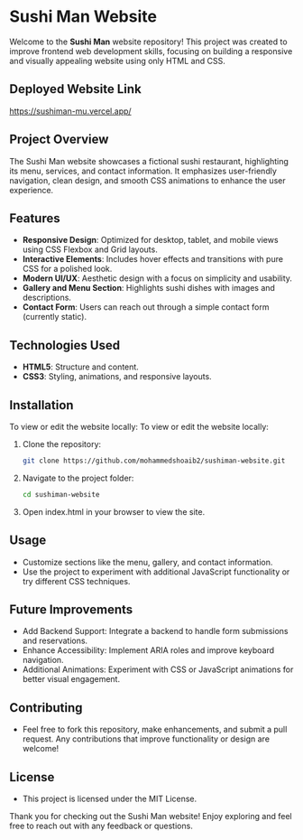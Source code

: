 # Sushi Man Website

Welcome to the **Sushi Man** website repository! This project was created to improve frontend web development skills, focusing on building a responsive and visually appealing website using only HTML and CSS.

## Deployed Website Link

https://sushiman-mu.vercel.app/

## Project Overview

The Sushi Man website showcases a fictional sushi restaurant, highlighting its menu, services, and contact information. It emphasizes user-friendly navigation, clean design, and smooth CSS animations to enhance the user experience.

## Features

- **Responsive Design**: Optimized for desktop, tablet, and mobile views using CSS Flexbox and Grid layouts.
- **Interactive Elements**: Includes hover effects and transitions with pure CSS for a polished look.
- **Modern UI/UX**: Aesthetic design with a focus on simplicity and usability.
- **Gallery and Menu Section**: Highlights sushi dishes with images and descriptions.
- **Contact Form**: Users can reach out through a simple contact form (currently static).

## Technologies Used

- **HTML5**: Structure and content.
- **CSS3**: Styling, animations, and responsive layouts.

## Installation

To view or edit the website locally:
To view or edit the website locally:

1. Clone the repository:

   ```bash
   git clone https://github.com/mohammedshoaib2/sushiman-website.git

   ```

2. Navigate to the project folder:
   ```bash
   cd sushiman-website
   ```
3. Open index.html in your browser to view the site.

## Usage

- Customize sections like the menu, gallery, and contact information.
- Use the project to experiment with additional JavaScript functionality or try different CSS techniques.

## Future Improvements

- Add Backend Support: Integrate a backend to handle form submissions and reservations.
- Enhance Accessibility: Implement ARIA roles and improve keyboard navigation.
- Additional Animations: Experiment with CSS or JavaScript animations for better visual engagement.

## Contributing

- Feel free to fork this repository, make enhancements, and submit a pull request. Any contributions that improve functionality or design are welcome!

## License

- This project is licensed under the MIT License.

Thank you for checking out the Sushi Man website! Enjoy exploring and feel free to reach out with any feedback or questions.
